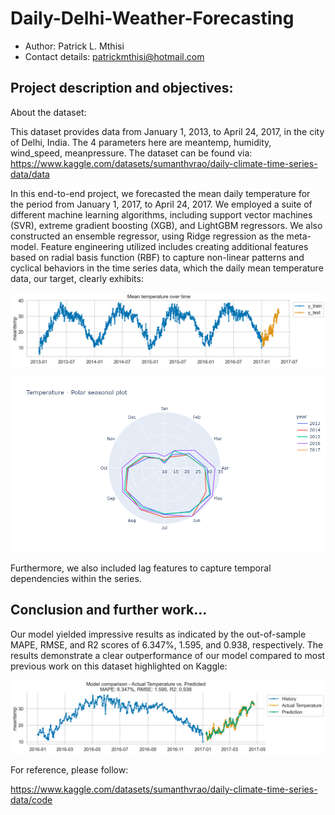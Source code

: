 # Daily-Delhi-Weather-Forecasting
- Author: Patrick L. Mthisi
- Contact details: patrickmthisi@hotmail.com

## Project description and objectives:

About the dataset:

This dataset provides data from January 1, 2013, to April 24, 2017, in the city of Delhi, India. The 4 parameters here are
meantemp, humidity, wind_speed, meanpressure. The dataset can be found via: https://www.kaggle.com/datasets/sumanthvrao/daily-climate-time-series-data/data

In this end-to-end project, we forecasted the mean daily temperature for the period from January 1, 2017, to April 24, 2017. We employed a suite of different machine learning algorithms, including support vector machines (SVR), extreme gradient boosting (XGB), and LightGBM regressors. We also constructed an ensemble regressor, using Ridge regression as the meta-model. Feature engineering utilized includes creating additional features based on radial basis function (RBF) to capture non-linear patterns and cyclical behaviors in the time series data, which the daily mean temperature data, our target, clearly exhibits:

![daily temperature over time](daily_temperature_over_time.png)

![plot plot](polar_plot.png)

Furthermore, we also included lag features to capture temporal dependencies within the series. 

## Conclusion and further work...

Our model yielded impressive results as indicated by the out-of-sample MAPE, RMSE, and R2 scores of 6.347%, 1.595, and 0.938, respectively. The results demonstrate a clear outperformance of our model compared to most previous work on this dataset highlighted on Kaggle:

![performance evaluation](performance_evaluation.png)

For reference, please follow: 

https://www.kaggle.com/datasets/sumanthvrao/daily-climate-time-series-data/code
